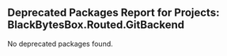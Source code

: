 ## Deprecated Packages Report for Projects: BlackBytesBox.Routed.GitBackend

No deprecated packages found.
